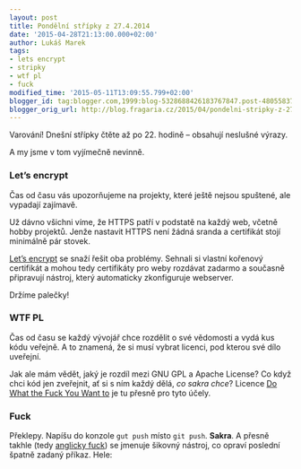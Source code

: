 ```yaml
---
layout: post
title: Pondělní střípky z 27.4.2014
date: '2015-04-28T21:13:00.000+02:00'
author: Lukáš Marek
tags:
- lets encrypt
- stripky
- wtf pl
- fuck
modified_time: '2015-05-11T13:09:55.799+02:00'
blogger_id: tag:blogger.com,1999:blog-5328688426183767847.post-4805583726089833496
blogger_orig_url: http://blog.fragaria.cz/2015/04/pondelni-stripky-z-2742014.html
---
```


Varování\! Dnešní střípky čtěte až po 22. hodině – obsahují neslušné
výrazy.

A my jsme v tom vyjímečně nevinně.

### Let’s encrypt

Čas od času vás upozorňujeme na projekty, které ještě nejsou spuštené,
ale vypadají zajímavě.

Už dávno všichni víme, že HTTPS patří v podstatě na každý web, včetně
hobby projektů. Jenže nastavit HTTPS není žádná sranda a certifikát
stojí minimálně pár stovek.

[Let’s encrypt](https://letsencrypt.org) se snaží řešit oba problémy.
Sehnali si vlastní kořenový certifikát a mohou tedy certifikáty pro weby
rozdávat zadarmo a současně připravují nástroj, který automaticky
zkonfiguruje webserver.

Držíme palečky\!

### WTF PL

Čas od času se každý vývojář chce rozdělit o své vědomosti a vydá kus
kódu veřejně. A to znamená, že si musí vybrat licenci, pod kterou své
dílo uveřejní.

Jak ale mám vědět, jaký je rozdíl mezi GNU GPL a Apache License? Co když
chci kód jen zveřejnit, ať si s ním každý dělá, *co sakra chce*? Licence
[Do What the Fuck You Want to](http://www.wtfpl.net/txt/copying/) je tu
přesně pro tyto účely.

### Fuck

Překlepy. Napíšu do konzole `gut push` místo `git push`. **Sakra**. A
přesně takhle (tedy [anglicky fuck](https://github.com/nvbn/thefuck))
se jmenuje šikovný nástroj, co opraví poslední špatně zadaný příkaz.
Hele:
